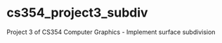 cs354_project3_subdiv
=====================

Project 3 of CS354 Computer Graphics - Implement surface subdivision
